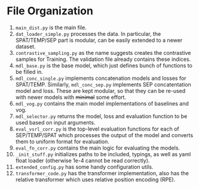 # File Organization

1. `main_dist.py` is the main file.
1. `dat_loader_simple.py` processes the data. In particular, the SPAT/TEMP/SEP part is modular, can be easily extended to a newer dataset.
1. `contrastive_sampling.py` as the name suggests creates the contrastive samples for Training. The validation file already contains these indices.
1. `mdl_base.py` is the base model, which just defines bunch of functions to be filled in.
1. `mdl_conc_single.py` implements concatenation models and losses for SPAT/TEMP. Similarly, `mdl_conc_sep.py` implements SEP concatentation model and loss. These are kept modular, so that they can be re-used with newer models with ~~minimal~~ some effort.
1. `mdl_vog.py` contains the main model implementations of baselines and vog.
1. `mdl_selector.py` returns the model, loss and evaluation function to be used based on input arguments.
1. `eval_vsrl_corr.py` is the top-level evaluation functions for each of SEP/TEMP/SPAT which processes the output of the model and converts them to uniform format for evaluation.
1. `eval_fn_corr.py` contains the main logic for evaluating the models.
1. `_init_stuff.py` initializes paths to be included, typings, as well as yaml float loader (otherwise 1e-4 cannot be read correctly).
1. `extended_config.py` has some handy configuration utils.
1. `transformer_code.py` has the transformer implementation, also has the relative transformer which uses relative position encoding (RPE).
